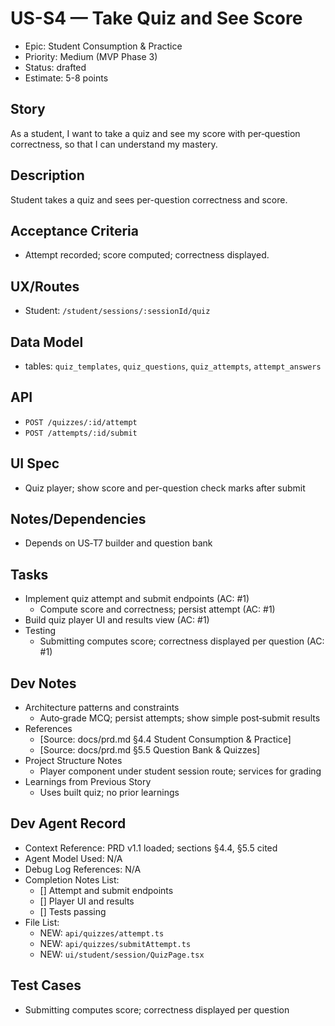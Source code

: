 # US-S4 — Take Quiz and See Score

- Epic: Student Consumption & Practice
- Priority: Medium (MVP Phase 3)
- Status: drafted
- Estimate: 5-8 points

## Story
As a student,
I want to take a quiz and see my score with per‑question correctness,
so that I can understand my mastery.

## Description
Student takes a quiz and sees per-question correctness and score.

## Acceptance Criteria
- Attempt recorded; score computed; correctness displayed.

## UX/Routes
- Student: `/student/sessions/:sessionId/quiz`

## Data Model
- tables: `quiz_templates`, `quiz_questions`, `quiz_attempts`, `attempt_answers`

## API
- `POST /quizzes/:id/attempt`
- `POST /attempts/:id/submit`

## UI Spec
- Quiz player; show score and per-question check marks after submit

## Notes/Dependencies
- Depends on US‑T7 builder and question bank

## Tasks
- Implement quiz attempt and submit endpoints (AC: #1)
  - Compute score and correctness; persist attempt (AC: #1)
- Build quiz player UI and results view (AC: #1)
- Testing
  - Submitting computes score; correctness displayed per question (AC: #1)

## Dev Notes
- Architecture patterns and constraints
  - Auto‑grade MCQ; persist attempts; show simple post‑submit results
- References
  - [Source: docs/prd.md §4.4 Student Consumption & Practice]
  - [Source: docs/prd.md §5.5 Question Bank & Quizzes]
- Project Structure Notes
  - Player component under student session route; services for grading
- Learnings from Previous Story
  - Uses built quiz; no prior learnings

## Dev Agent Record
- Context Reference: PRD v1.1 loaded; sections §4.4, §5.5 cited
- Agent Model Used: N/A
- Debug Log References: N/A
- Completion Notes List:
  - [] Attempt and submit endpoints
  - [] Player UI and results
  - [] Tests passing
- File List:
  - NEW: `api/quizzes/attempt.ts`
  - NEW: `api/quizzes/submitAttempt.ts`
  - NEW: `ui/student/session/QuizPage.tsx`

## Test Cases
- Submitting computes score; correctness displayed per question

